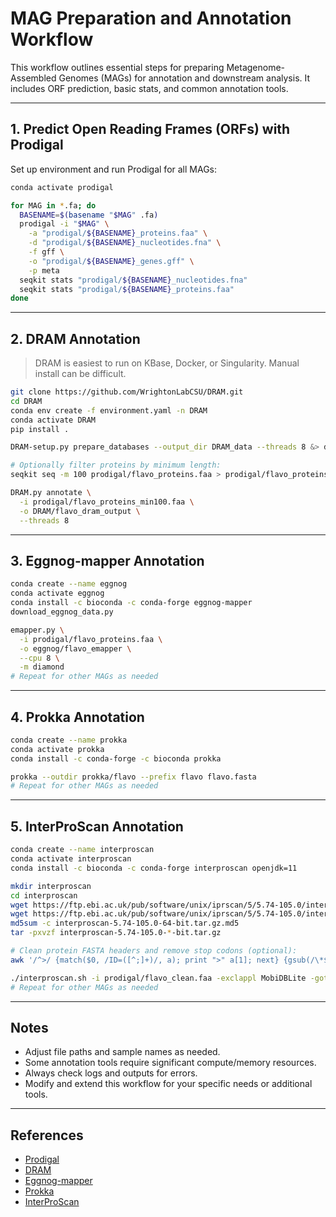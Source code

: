 # MAG Preparation and Annotation Workflow

This workflow outlines essential steps for preparing Metagenome-Assembled Genomes (MAGs) for annotation and downstream analysis. It includes ORF prediction, basic stats, and common annotation tools.

---

## 1. Predict Open Reading Frames (ORFs) with Prodigal

Set up environment and run Prodigal for all MAGs:

```bash
conda activate prodigal

for MAG in *.fa; do
  BASENAME=$(basename "$MAG" .fa)
  prodigal -i "$MAG" \
    -a "prodigal/${BASENAME}_proteins.faa" \
    -d "prodigal/${BASENAME}_nucleotides.fna" \
    -f gff \
    -o "prodigal/${BASENAME}_genes.gff" \
    -p meta
  seqkit stats "prodigal/${BASENAME}_nucleotides.fna"
  seqkit stats "prodigal/${BASENAME}_proteins.faa"
done
```







---

## 2. DRAM Annotation

> DRAM is easiest to run on KBase, Docker, or Singularity. Manual install can be difficult.

```bash
git clone https://github.com/WrightonLabCSU/DRAM.git
cd DRAM
conda env create -f environment.yaml -n DRAM
conda activate DRAM
pip install .

DRAM-setup.py prepare_databases --output_dir DRAM_data --threads 8 &> dram_setup.log

# Optionally filter proteins by minimum length:
seqkit seq -m 100 prodigal/flavo_proteins.faa > prodigal/flavo_proteins_min100.faa

DRAM.py annotate \
  -i prodigal/flavo_proteins_min100.faa \
  -o DRAM/flavo_dram_output \
  --threads 8
```

---

## 3. Eggnog-mapper Annotation

```bash
conda create --name eggnog
conda activate eggnog
conda install -c bioconda -c conda-forge eggnog-mapper
download_eggnog_data.py

emapper.py \
  -i prodigal/flavo_proteins.faa \
  -o eggnog/flavo_emapper \
  --cpu 8 \
  -m diamond
# Repeat for other MAGs as needed
```

---

## 4. Prokka Annotation

```bash
conda create --name prokka
conda activate prokka
conda install -c conda-forge -c bioconda prokka

prokka --outdir prokka/flavo --prefix flavo flavo.fasta
# Repeat for other MAGs as needed
```

---

## 5. InterProScan Annotation

```bash
conda create --name interproscan
conda activate interproscan
conda install -c bioconda -c conda-forge interproscan openjdk=11

mkdir interproscan
cd interproscan
wget https://ftp.ebi.ac.uk/pub/software/unix/iprscan/5/5.74-105.0/interproscan-5.74-105.0-64-bit.tar.gz
wget https://ftp.ebi.ac.uk/pub/software/unix/iprscan/5/5.74-105.0/interproscan-5.74-105.0-64-bit.tar.gz.md5
md5sum -c interproscan-5.74-105.0-64-bit.tar.gz.md5
tar -pxvzf interproscan-5.74-105.0-*-bit.tar.gz

# Clean protein FASTA headers and remove stop codons (optional):
awk '/^>/ {match($0, /ID=([^;]+)/, a); print ">" a[1]; next} {gsub(/\*$/, "", $0); print}' prodigal/flavo_proteins.faa > prodigal/flavo_clean.faa

./interproscan.sh -i prodigal/flavo_clean.faa -exclappl MobiDBLite -goterms &> flavo.log
# Repeat for other MAGs as needed
```

---

## Notes

- Adjust file paths and sample names as needed.
- Some annotation tools require significant compute/memory resources.
- Always check logs and outputs for errors.
- Modify and extend this workflow for your specific needs or additional tools.

---

## References

- [Prodigal](https://github.com/hyattpd/Prodigal)
- [DRAM](https://github.com/WrightonLabCSU/DRAM)
- [Eggnog-mapper](https://github.com/eggnogdb/eggnog-mapper)
- [Prokka](https://github.com/tseemann/prokka)
- [InterProScan](https://github.com/ebi-pf-team/interproscan)
